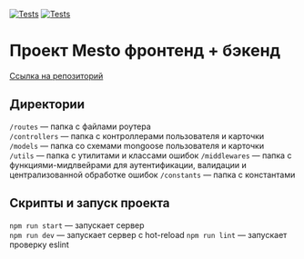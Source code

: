 [![Tests](../../actions/workflows/tests-13-sprint.yml/badge.svg)](../../actions/workflows/tests-13-sprint.yml) [![Tests](../../actions/workflows/tests-14-sprint.yml/badge.svg)](../../actions/workflows/tests-14-sprint.yml)

# Проект Mesto фронтенд + бэкенд

[Cсылка на репозиторий](https://github.com/joniksid1/express-mesto-gha)

## Директории

`/routes` — папка с файлами роутера  
`/controllers` — папка с контроллерами пользователя и карточки   
`/models` — папка со схемами mongoose пользователя и карточки  
`/utils` — папка с утилитами и классами ошибок
`/middlewares` — папка с функциями-мидлвейрами для аутентификации, валидации и централизованной обработке ошибок
`/constants` — папка с константами

## Скрипты и запуск проекта

`npm run start` — запускает сервер   
`npm run dev` — запускает сервер с hot-reload
`npm run lint` — запускает проверку eslint
